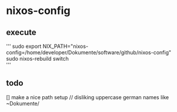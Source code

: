 # nixos-config
## execute
'''
sudo export NIX_PATH="nixos-config=/home/developer/Dokumente/software/github/nixos-config"  
sudo nixos-rebuild switch  
'''

## todo
[] make a nice path setup // disliking uppercase german names like ~Dokumente/
